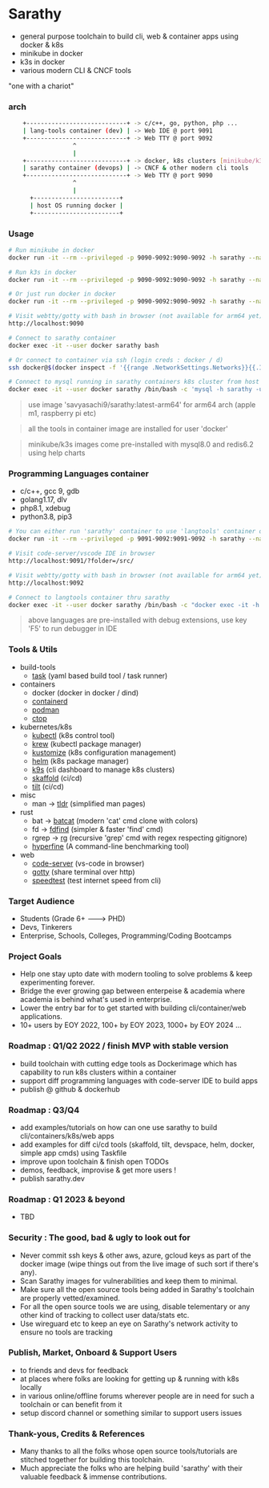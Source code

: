 # Sarathy
- general purpose toolchain to build cli, web & container apps using docker & k8s
- minikube in docker
- k3s in docker
- various modern CLI & CNCF tools

"one with a chariot"

### arch
```bash
    +----------------------------+ -> c/c++, go, python, php ...
    | lang-tools container (dev) | -> Web IDE @ port 9091
    +----------------------------+ -> Web TTY @ port 9092
                  ^
                  |
    +----------------------------+ -> docker, k8s clusters [minikube/k3s]
    | sarathy container (devops) | -> CNCF & other modern cli tools
    +----------------------------+ -> Web TTY @ port 9090
                  ^
                  |
      +------------------------+
      | host OS running docker |
      +------------------------+
```

### Usage
```bash
# Run minikube in docker
docker run -it --rm --privileged -p 9090-9092:9090-9092 -h sarathy --name sarathy -v ${PWD}:/src/user savyasachi9/sarathy:minikube-amd64

# Run k3s in docker
docker run -it --rm --privileged -p 9090-9092:9090-9092 -h sarathy --name sarathy -v ${PWD}:/src/user savyasachi9/sarathy:k3s-amd64

# Or just run docker in docker
docker run -it --rm --privileged -p 9090-9092:9090-9092 -h sarathy --name sarathy -v ${PWD}:/src/user savyasachi9/sarathy:latest-amd64

# Visit webtty/gotty with bash in browser (not available for arm64 yet)
http://localhost:9090

# Connect to sarathy container
docker exec -it --user docker sarathy bash

# Or connect to container via ssh (login creds : docker / d)
ssh docker@$(docker inspect -f '{{range .NetworkSettings.Networks}}{{.IPAddress}}{{end}}' sarathy)

# Connect to mysql running in sarathy containers k8s cluster from host OS (if using minikube image)
docker exec -it --user docker sarathy /bin/bash -c 'mysql -h sarathy -u root -proot'
```
> use image 'savyasachi9/sarathy:latest-arm64' for arm64 arch (apple m1, raspberry pi etc)

> all the tools in container image are installed for user 'docker'

> minikube/k3s images come pre-installed with mysql8.0 and redis6.2 using help charts

### Programming Languages container
- c/c++, gcc 9, gdb
- golang1.17, dlv
- php8.1, xdebug
- python3.8, pip3

```bash
# You can either run 'sarathy' container to use 'langtools' container or run it like
docker run -it --rm --privileged -p 9091-9092:9091-9092 -h sarathy --name langtools -v ${PWD}:/src savyasachi9/langtools:amd64

# Visit code-server/vscode IDE in browser
http://localhost:9091/?folder=/src/

# Visit webtty/gotty with bash in browser (not available for arm64 yet)
http://localhost:9092

# Connect to langtools container thru sarathy
docker exec -it --user docker sarathy /bin/bash -c "docker exec -it -h langtools langtools bash"
```
> above languages are pre-installed with debug extensions, use key 'F5' to run debugger in IDE

### Tools & Utils
- build-tools
  * [task](https://taskfile.dev) (yaml based build tool / task runner)
- containers
  * docker (docker in docker / dind)
  * [containerd](https://containerd.io/)
  * [podman](https://podman.io/)
  * [ctop](https://ctop.sh/)
- kubernetes/k8s
  * [kubectl](https://kubernetes.io/docs/reference/kubectl/) (k8s control tool)
  * [krew](https://krew.sigs.k8s.io/) (kubectl package manager)
  * [kustomize](https://kustomize.io/) (k8s configuration management)
  * [helm](https://github.com/helm/helm) (k8s package manager)
  * [k9s](https://github.com/derailed/k9s) (cli dashboard to manage k8s clusters)
  * [skaffold](https://skaffold.dev/) (ci/cd)
  * [tilt](https://tilt.dev/) (ci/cd)
- misc
  * man   -> [tldr](https://tldr.sh/) (simplified man pages)
- rust
  * bat   -> [batcat](https://github.com/sharkdp/bat) (modern 'cat' cmd clone with colors)
  * fd    -> [fdfind](https://github.com/sharkdp/fd) (simpler & faster 'find' cmd)
  * rgrep -> [rg](https://github.com/BurntSushi/ripgrep) (recursive 'grep' cmd with regex respecting gitignore)
  * [hyperfine](https://github.com/sharkdp/hyperfine) (A command-line benchmarking tool)
- web
  * [code-server](https://github.com/coder/code-server) (vs-code in browser)
  * [gotty](https://github.com/yudai/gotty) (share terminal over http)
  * [speedtest](https://www.speedtest.net/apps/cli) (test internet speed from cli)

### Target Audience
- Students (Grade 6+ ---> PHD)
- Devs, Tinkerers
- Enterprise, Schools, Colleges, Programming/Coding Bootcamps

### Project Goals
- Help one stay upto date with modern tooling to solve problems & keep experimenting forever.
- Bridge the ever growing gap between enterpeise & academia where academia is behind what's used in enterprise.
- Lower the entry bar for to get started with building cli/container/web applications.
- 10+ users by EOY 2022, 100+ by EOY 2023, 1000+ by EOY 2024 ...

### Roadmap : Q1/Q2 2022 / finish MVP with stable version
- build toolchain with cutting edge tools as Dockerimage which has capability to run k8s clusters within a container
- support diff programming languages with code-server IDE to build apps
- publish @ github & dockerhub

### Roadmap : Q3/Q4
- add examples/tutorials on how can one use sarathy to build cli/containers/k8s/web apps
- add examples for diff ci/cd tools (skaffold, tilt, devspace, helm, docker, simple app cmds) using Taskfile
- improve upon toolchain & finish open TODOs
- demos, feedback, improvise & get more users !
- publish sarathy.dev

### Roadmap : Q1 2023 & beyond
- TBD

### Security : The good, bad & ugly to look out for
- Never commit ssh keys & other aws, azure, gcloud keys as part of the docker image (wipe things out from the live image of such sort if there's any).
- Scan Sarathy images for vulnerabilities and keep them to minimal.
- Make sure all the open source tools being added in Sarathy's toolchain are properly vetted/examined.
- For all the open source tools we are using, disable telementary or any other kind of tracking to collect user data/stats etc.
- Use wireguard etc to keep an eye on Sarathy's network activity to ensure no tools are tracking

### Publish, Market, Onboard & Support Users
- to friends and devs for feedback
- at places where folks are looking for getting up & running with k8s locally
- in various online/offline forums wherever people are in need for such a toolchain or can benefit from it
- setup discord channel or something similar to support users issues

### Thank-yous, Credits & References
- Many thanks to all the folks whose open source tools/tutorials are stitched together for building this toolchain.
- Much appreciate the folks who are helping build 'sarathy' with their valuable feedback & immense contributions.